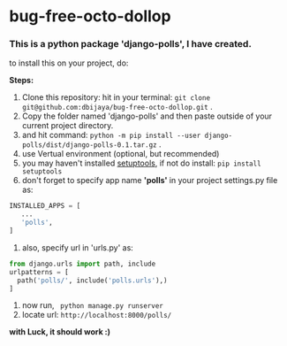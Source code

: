 # bug-free-octo-dollop

### This is a python package 'django-polls', I have created.
to install this on your project, do:

**Steps:**
1. Clone this repository: hit in your terminal: `git clone git@github.com:dbijaya/bug-free-octo-dollop.git` .
1. Copy the folder named 'django-polls' and then paste outside of your current project directory.
1. and hit command: `python -m pip install --user django-polls/dist/django-polls-0.1.tar.gz` .
  1. use Vertual environment (optional, but recommended)
  1. you may haven't installed [setuptools](https://pypi.org/project/setuptools/3.8.1/#:~:text=The%20recommended%20way%20to%20install,in%20your%20Python%20Scripts%20subdirectory.), if not do install: `pip install setuptools`
 1. don't forget to specify app name **'polls'** in your project settings.py file as:
 ```py
 INSTALLED_APPS = [
    ...
    'polls',
]
```
1. also, specify url in 'urls.py' as:
```py
from django.urls import path, include
urlpatterns = [
  path('polls/', include('polls.urls'),)
]
```
1. now run, ` python manage.py runserver`
1. locate url: ` http://localhost:8000/polls/ `

**with Luck, it should work :)**
